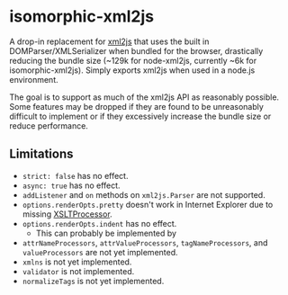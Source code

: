 # isomorphic-xml2js

A drop-in replacement for [xml2js](https://www.npmjs.com/package/xml2js) that uses the built in DOMParser/XMLSerializer when bundled for the browser, drastically reducing the bundle size (~129k for node-xml2js, currently ~6k for isomorphic-xml2js). Simply exports xml2js when used in a node.js environment.

The goal is to support as much of the xml2js API as reasonably possible. Some features may be dropped if they are found to be unreasonably difficult to implement or if they excessively increase the bundle size or reduce performance.

## Limitations

- `strict: false` has no effect.
- `async: true` has no effect.
- `addListener` and `on` methods on `xml2js.Parser` are not supported.
- `options.renderOpts.pretty` doesn't work in Internet Explorer due to missing [XSLTProcessor](https://developer.mozilla.org/en-US/docs/Web/API/XSLTProcessor).
- `options.renderOpts.indent` has no effect.
  - This can probably be implemented by 
- `attrNameProcessors`, `attrValueProcessors`, `tagNameProcessors`, and `valueProcessors` are not yet implemented.
- `xmlns` is not yet implemented.
- `validator` is not implemented.
- `normalizeTags` is not yet implemented.